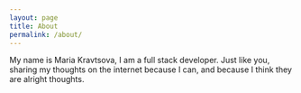 ```yaml
---
layout: page
title: About
permalink: /about/
---
```


My name is Maria Kravtsova, I am a full stack developer. Just like you, sharing my thoughts on the internet because I can, and because I think they are alright thoughts.

